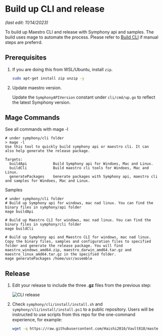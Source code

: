 <!--
Copyright (c) Microsoft Corporation.
Licensed under the MIT license.
SPDX-License-Identifier: MIT
-->
# Build up CLI and release

_(last edit: 11/14/2023)_

To build up Maestro CLI and release with Symphony api and samples. 
The build uses mage to automate the process. Please refer to  [Build CLI](../docs/symphony-book/cli/build_cli.md) if manual steps are preferrd.

## Prerequisites
1. If you are doing this from WSL/Ubuntu, install `zip`.

   ```bash
   sudo apt-get install zip unzip -y
   ```
2. Update maestro version.

   Update the `SymphonyAPIVersion` constant under `cli/cmd/up.go` to reflect the latest Symphony version.

## Mage Commands
See all commands with mage -l
```
# under symphony/cli folder
> mage -l
Use this tool to quickly build symphony api or maestro cli. It can also help generate the release package.

Targets:
  buildApi            Build Symphony api for Windoes, Mac and Linux.
  buildCli            Build maestro cli tools for Windoes, Mac and Linux.
  generatePackages    Generate packages with Symphony api, maestro cli and samples for Windoes, Mac and Linux.
```
Samples
```
# under symphony/cli folder
# Build up Symphony api for windows, mac nad linux. You can find the binary files in symphony/api folder
mage buildApi

# Build up Maestro CLI for windows, mac nad linux. You can find the binary files in symphony/cli folder
mage buildCli

# Build up Symphony api and Maestro CLI for windows, mac nad linux. Copy the binary files, samples and configuration files to specified folder and generate the release package. You will find maestro_windows_amd64.zip, maestro_darwin_amd64.tar.gz and maestro_linux_amd64.tar.gz in the specified folder.
mage generatePackages /home/usr/assemble
```

## Release 

1. Edit your release to include the three **.gz** files from the previous step:

   ![CLI release](../docs/symphony-book//images/cli-release.png)

1. Check `symphony/cli/install/install.sh` and `symphony/cli/install/install.ps1` to a public repository. Users will be instructed to use scripts from this repo for the one-command experience, for example:

   ```bash
   wget -q https://raw.githubusercontent.com/Haishi2016/Vault818/master/cli/install/install.sh -O - | /bin/bash
   ```
